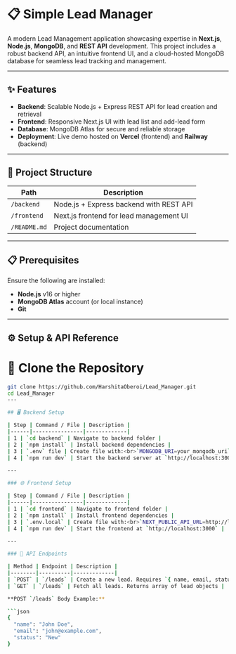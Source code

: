 # 📋 Simple Lead Manager

A modern Lead Management application showcasing expertise in **Next.js**, **Node.js**, **MongoDB**, and **REST API** development. This project includes a robust backend API, an intuitive frontend UI, and a cloud-hosted MongoDB database for seamless lead tracking and management.

---

## ✨ Features

- **Backend**: Scalable Node.js + Express REST API for lead creation and retrieval  
- **Frontend**: Responsive Next.js UI with lead list and add-lead form  
- **Database**: MongoDB Atlas for secure and reliable storage  
- **Deployment**: Live demo hosted on **Vercel** (frontend) and **Railway** (backend)

---

## 📂 Project Structure

| Path             | Description                                   |
|------------------|-----------------------------------------------|
| `/backend`       | Node.js + Express backend with REST API       |
| `/frontend`      | Next.js frontend for lead management UI       |
| `/README.md`     | Project documentation                         |

---

## 📋 Prerequisites

Ensure the following are installed:

- **Node.js** v16 or higher  
- **MongoDB Atlas** account (or local instance)  
- **Git**

---



## ⚙️ Setup & API Reference
# 🔧  Clone the Repository

```bash
git clone https://github.com/HarshitaOberoi/Lead_Manager.git
cd Lead_Manager
---

## 🖥️ Backend Setup

| Step | Command / File | Description |
|------|----------------|-------------|
| 1 | `cd backend` | Navigate to backend folder |
| 2 | `npm install` | Install backend dependencies |
| 3 | `.env` file | Create file with:<br>`MONGODB_URI=your_mongodb_uri`<br>`PORT=3001` |
| 4 | `npm run dev` | Start the backend server at `http://localhost:3001` |

---

### 🌐 Frontend Setup

| Step | Command / File | Description |
|------|----------------|-------------|
| 1 | `cd frontend` | Navigate to frontend folder |
| 2 | `npm install` | Install frontend dependencies |
| 3 | `.env.local` | Create file with:<br>`NEXT_PUBLIC_API_URL=http://localhost:3001` |
| 4 | `npm run dev` | Start the frontend at `http://localhost:3000` |

---

### 🔗 API Endpoints

| Method | Endpoint | Description |
|--------|----------|-------------|
| `POST` | `/leads` | Create a new lead. Requires `{ name, email, status? }` in JSON body |
| `GET` | `/leads` | Fetch all leads. Returns array of lead objects |

**POST `/leads` Body Example:**

```json
{
  "name": "John Doe",
  "email": "john@example.com",
  "status": "New"
}

